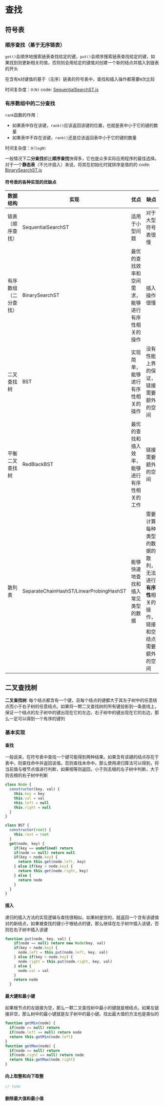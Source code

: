 # 查找

## 符号表
### 顺序查找（基于无序链表）
`get()`会顺序地搜索链表查找给定的键，`put()`会顺序搜索链表查找给定的键，如果找到则更新相关的值，否则则会用给定的键值对创建一个新的结点并插入到链表的开头

在含有`N`对键值的基于（无序）链表的符号表中，查找和插入操作都需要`N`次比较

时间复杂度：`O(N)`
code: [SequentialSearchST.js](SequentialSearchST.js)

### 有序数组中的二分查找
`rank`函数的作用：
- 如果表中存在该键，`rank()`应该返回该键的位置，也就是表中小于它的键的数量
- 如果表中不存在该键，`rank()`还是应该返回表中小于它的键的数量

时间复杂度：`O(logN)`

一般情况下**二分查找**都比**顺序查找**快得多，它也是众多实际应用程序的最佳选择。对于一个**静态表**（不允许插入）来说，将其在初始化时就排序是值的的
code: [BinarySearchST.js](BinarySearchST.js)

#### 符号表的各种实现的优缺点
|  数据结构|实现  |优点  |缺点|
| --- | --- | --- | --- |
| 链表（顺序查找） | SequentialSearchST  | 适用于小型问题 | 对于大型符号表很慢 |
| 有序数组（二分查找） | BinarySearchST  | 最优的查找效率和空间需求，能够进行有序性相关的操作 | 插入操作很慢|
| 二叉查找树 | BST | 实现简单，能够进行有序性相关的操作 | 没有性能上界的保证，链接需要额外的空间 |
| 平衡二叉查找树 | RedBlackBST | 最优的查找和插入效率，能够进行有序性相关的工作 | 链接需要额外的空间 |
| 散列表 | SeparateChainHashST/LinearProbingHashST | 能够快速地查找和插入常见类型的数据 | 需要计算每种类型的数据的散列，无法进行**有序性**相关的操作，链接和空结点需要额外的空间 |


## 二叉查找树
**二叉查找树**: 每个结点都含有一个键，且每个结点的键都大于其左子树中的任意结点而小于右子树的任意结点。如果将一颗二叉查找树的所有键投影到一条直线上，保证一个结点的左子树中的键出现在它的左边，右子树中的键出现在它的右边，那么一定可以得到一个有序的键列

### 基本实现

#### 查找
一般说来，在符号表中查找一个键可能得到两种结果。如果含有该键的结点存在于表中，则查找命中并返回该值。否则查找未命中。那么使用递归算法可以得到，将当前值与根节点值进行判断，如果相等则返回，小于则去根的左子树中判断，大于则去根的右子树中判断

```js
class Node {
  constructor(key, val) {
    this.key = key
    this.val = val
    this.left = null
    this.right = null
  }
}

class BST {
  constructor(root) {
    this.root = root
  }
  get(node, key) {
    if(key == undefined) return 
    if(node == null) return null
    if(key < node.key) {
      return this.get(node.left, key)
    } else if(key > node.key) {
      return this.get(node.right, key)
    } else {
      return node
    }
  }
}
```
#### 插入
递归的插入方法的实现逻辑与查找很相似，如果树是空的，就返回一个含有该键值对的新结点，如果被查找的键小于根结点的键，那么继续在左子树中插入该键，否则在右子树中插入该键
```js
function put(node, key, val) {
    if(node == null) return new Node(key, val)
    if(key < node.key) {
      node.left = this.put(node.left, key, val)
    } else if(key > node.key) {
      node.right = this.put(node.right, key, val)
    } else {
      node.val = val
    }
    return node
  }
```
#### 最大键和最小键
如果根节点的左链接为空，那么一颗二叉查找树中最小的键就是根结点。如果左链接非空，那么树中的最小键就是左子树中的最小键。找出最大值的方法也是类似的
```js
function getMin(node) {
  if(node == null) return
  if(node.left == null) return node
  return this.getMin(node.left)
}
function getMax(node) {
  if(node == null) return
  if(node.right == null) return node
  return this.getMax(node.right)
}
```
#### 向上取整和向下取整
```js
// todo
```

#### 删除最大值和最小值
